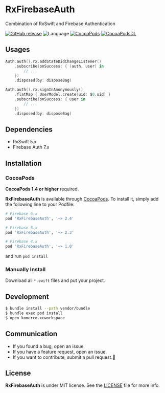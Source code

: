 # RxFirebaseAuth
Combination of RxSwift and Firebase Authentication

[![GitHub release](https://img.shields.io/github/release/sgr-ksmt/RxFirebaseAuth.svg)](https://github.com/sgr-ksmt/RxFirebaseAuth/releases)
![Language](https://img.shields.io/badge/language-Swift%205.0-orange.svg)
[![CocoaPods](https://img.shields.io/badge/Cocoa%20Pods-✓-4BC51D.svg?style=flat)](https://cocoapods.org/pods/RxFirebaseAuth)
[![CocoaPodsDL](https://img.shields.io/cocoapods/dt/RxFirebaseAuth.svg)](https://cocoapods.org/pods/RxFirebaseAuth)

## Usages

```swift
Auth.auth().rx.addStateDidChangeListener()
    .subscribe(onSuccess: { (auth, user) in
        // ...
    })
    .disposed(by: disposeBag)
```

```swift
Auth.auth().rx.signInAnonymously()
    .flatMap { UserModel.create(uid: $0.uid) }
    .subscribe(onSuccess: { user in
        // ...
    })
    .disposed(by: disposeBag)
```


## Dependencies
- RxSwift 5.x
- Firebase Auth 7.x

## Installation
### CocoaPods
**CocoaPods 1.4 or higher** required.

**RxFirebaseAuth** is available through [CocoaPods](http://cocoapods.org). To install
it, simply add the following line to your Podfile:

```ruby
# Firebase 6.x
pod 'RxFirebaseAuth', '~> 2.4'

# Firebase 5.x
pod 'RxFirebaseAuth', '~> 2.3'

# Firebase 4.x
pod 'RxFirebaseAuth', '~> 1.0'

```

and run `pod install`

### Manually Install
Download all `*.swift` files and put your project.

## Development

```bash
$ bundle install --path vendor/bundle
$ bundle exec pod install
$ open komerco.xcworkspace
```

## Communication
- If you found a bug, open an issue.
- If you have a feature request, open an issue.
- If you want to contribute, submit a pull request.:muscle:

## License
**RxFirebaseAuth** is under MIT license. See the [LICENSE](LICENSE) file for more info.
